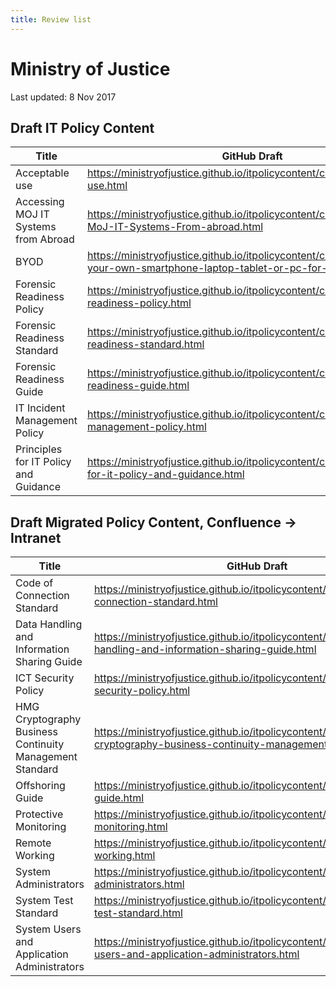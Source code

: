 ```yaml
---
title: Review list
---
```


# Ministry of Justice

Last updated: 8 Nov 2017

## **Draft** IT Policy Content

| Title | GitHub Draft | Intranet preview |
|---|---|---|
| Acceptable use | <https://ministryofjustice.github.io/itpolicycontent/content/acceptable-use.html> | <https://intranet.justice.gov.uk/?page_id=106474> |
| Accessing MOJ IT Systems from Abroad | <https://ministryofjustice.github.io/itpolicycontent/content/accessing-MoJ-IT-Systems-From-abroad.html> | <https://intranet.justice.gov.uk/?page_id=112533> |
| BYOD | <https://ministryofjustice.github.io/itpolicycontent/content/using-your-own-smartphone-laptop-tablet-or-pc-for-work.html> | <https://intranet.justice.gov.uk/?page_id=108816> |
| Forensic Readiness Policy | <https://ministryofjustice.github.io/itpolicycontent/content/forensic-readiness-policy.html> | <https://intranet.justice.gov.uk/?page_id=106576> |
| Forensic Readiness Standard | <https://ministryofjustice.github.io/itpolicycontent/content/forensic-readiness-standard.html> | <https://intranet.justice.gov.uk/?page_id=106621> |
| Forensic Readiness Guide | <https://ministryofjustice.github.io/itpolicycontent/content/forensic-readiness-guide.html> | <https://intranet.justice.gov.uk/?page_id=106976> |
| IT Incident Management Policy | <https://ministryofjustice.github.io/itpolicycontent/content/it-incident-management-policy.html> | <https://intranet.justice.gov.uk/?page_id=107825> |
| Principles for IT Policy and Guidance | <https://ministryofjustice.github.io/itpolicycontent/content/principles-for-it-policy-and-guidance.html> | <https://intranet.justice.gov.uk/?page_id=106453> |

## **Draft** Migrated Policy Content, Confluence -> Intranet

| Title | GitHub Draft | Intranet preview |
|---|---|---|
| Code of Connection Standard | <https://ministryofjustice.github.io/itpolicycontent/content/code-of-connection-standard.html> | <https://intranet.justice.gov.uk/?page_id=107373> |
| Data Handling and Information Sharing Guide | <https://ministryofjustice.github.io/itpolicycontent/content/data-handling-and-information-sharing-guide.html> | <https://intranet.justice.gov.uk/?page_id=106420> |
| ICT Security Policy | <https://ministryofjustice.github.io/itpolicycontent/content/ict-security-policy.html> | <https://intranet.justice.gov.uk/?page_id=108966> |
| HMG Cryptography Business Continuity Management Standard | <https://ministryofjustice.github.io/itpolicycontent/content/hmg-cryptography-business-continuity-management-standard.html> | <https://intranet.justice.gov.uk/?page_id=109705> |
| Offshoring Guide | <https://ministryofjustice.github.io/itpolicycontent/content/offshoring-guide.html> | <https://intranet.justice.gov.uk/?page_id=112350> |
| Protective Monitoring | <https://ministryofjustice.github.io/itpolicycontent/content/protective-monitoring.html> | <https://intranet.justice.gov.uk/?page_id=112998> |
| Remote Working | <https://ministryofjustice.github.io/itpolicycontent/content/remote-working.html> | <https://intranet.justice.gov.uk/?page_id=112617> |
| System Administrators | <https://ministryofjustice.github.io/itpolicycontent/content/system-administrators.html> | <https://intranet.justice.gov.uk/?page_id=112703> |
| System Test Standard | <https://ministryofjustice.github.io/itpolicycontent/content/system-test-standard.html> | <https://intranet.justice.gov.uk/?page_id=109963> |
| System Users and Application Administrators | <https://ministryofjustice.github.io/itpolicycontent/content/system-users-and-application-administrators.html> | <https://intranet.justice.gov.uk/?page_id=112730> |
